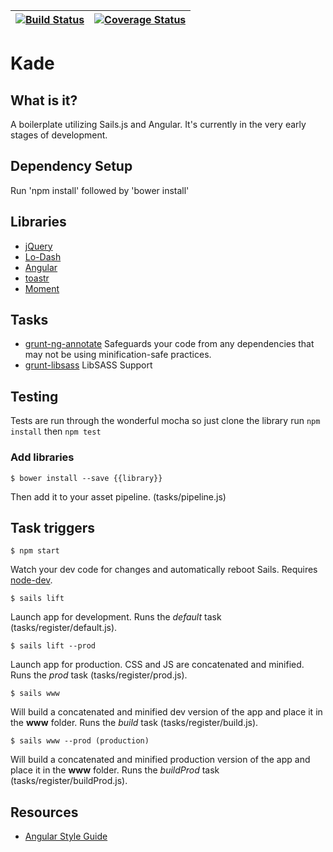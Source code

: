 | [![Build Status][travis-image]][travis-url] | [![Coverage Status][coverage-image]][coverage-url] |
| ------- | ------- |

# Kade

## What is it?

A boilerplate utilizing Sails.js and Angular. It's currently in the very early
stages of development.

## Dependency Setup

Run 'npm install' followed by 'bower install'

## Libraries

- [jQuery](http://jquery.com/)
- [Lo-Dash](https://lodash.com/)
- [Angular](https://angularjs.org/)
- [toastr](https://github.com/CodeSeven/toastr)
- [Moment](http://momentjs.com/)

## Tasks

- [grunt-ng-annotate](https://www.npmjs.org/package/grunt-ng-annotate) Safeguards your code from any dependencies that may not be using minification-safe practices.
- [grunt-libsass](https://github.com/project-collins/grunt-libsass) LibSASS Support

## Testing

Tests are run through the wonderful mocha so just clone the library run `npm install` then `npm test`

### Add libraries

    $ bower install --save {{library}}

Then add it to your asset pipeline. (tasks/pipeline.js)

## Task triggers

    $ npm start

Watch your dev code for changes and automatically reboot Sails. Requires [node-dev](https://github.com/fgnass/node-dev).

    $ sails lift

Launch app for development. Runs the *default* task (tasks/register/default.js).

    $ sails lift --prod

Launch app for production. CSS and JS are concatenated and minified. Runs the *prod* task (tasks/register/prod.js).

    $ sails www

Will build a concatenated and minified dev version of the app and place it in the **www** folder. Runs the *build* task (tasks/register/build.js).

    $ sails www --prod (production)

Will build a concatenated and minified production version of the app and place it in the **www** folder. Runs the *buildProd* task (tasks/register/buildProd.js).

## Resources

- [Angular Style Guide](https://github.com/johnpapa/angularjs-styleguide)

[travis-url]: https://travis-ci.org/JaceRider/Kade
[travis-image]: https://travis-ci.org/JaceRider/Kade.svg?branch=develop&style=flat

[coverage-image]: https://coveralls.io/repos/JaceRider/Kade/badge.svg?branch=develop&style=flat
[coverage-url]: https://coveralls.io/r/JaceRider/Kade?branch=develop
